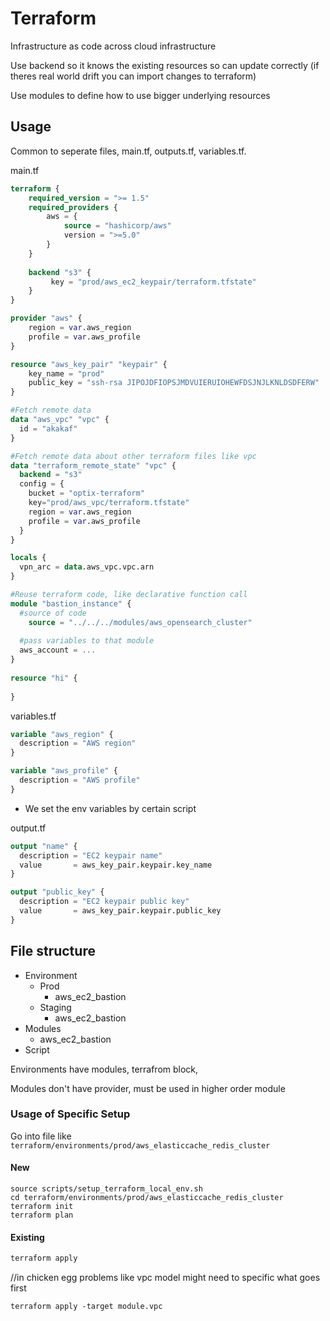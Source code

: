 # Terraform

Infrastructure as code across cloud infrastructure

Use backend so it knows the existing resources so can update correctly (if theres real world drift you can import changes to terraform)

Use modules to define how to use bigger underlying resources

## Usage

Common to seperate files, main.tf, outputs.tf, variables.tf.

main.tf

```terraform
terraform {
	required_version = ">= 1.5"
	required_providers {
		aws = {
			source = "hashicorp/aws"
			version = ">=5.0"
		}
	}
	
	backend "s3" {
		 key = "prod/aws_ec2_keypair/terraform.tfstate"
	}
}

provider "aws" {
	region = var.aws_region
	profile = var.aws_profile
}

resource "aws_key_pair" "keypair" {
	key_name = "prod"
	public_key = "ssh-rsa JIPOJDFIOPSJMDVUIERUIOHEWFDSJNJLKNLDSDFERW"
}

#Fetch remote data
data "aws_vpc" "vpc" {
  id = "akakaf"
}

#Fetch remote data about other terraform files like vpc
data "terraform_remote_state" "vpc" {
  backend = "s3"
  config = {
    bucket = "optix-terraform"
    key="prod/aws_vpc/terraform.tfstate"
    region = var.aws_region
    profile = var.aws_profile
  }
}

locals {
  vpn_arc = data.aws_vpc.vpc.arn
}

#Reuse terraform code, like declarative function call
module "bastion_instance" {
  #source of code 
	source = "../../../modules/aws_opensearch_cluster"
  
  #pass variables to that module
  aws_account = ...
}
  
resource "hi" {
  
}
```

variables.tf

```terraform
variable "aws_region" {
  description = "AWS region"
}

variable "aws_profile" {
  description = "AWS profile"
}
```

- We set the env variables by certain script

output.tf

```terraform
output "name" {
  description = "EC2 keypair name"
  value       = aws_key_pair.keypair.key_name
}

output "public_key" {
  description = "EC2 keypair public key"
  value       = aws_key_pair.keypair.public_key
}

```

## File structure

- Environment
  - Prod
    - aws_ec2_bastion
  - Staging
    - aws_ec2_bastion
- Modules
  - aws_ec2_bastion
- Script

Environments have modules, terrafrom block, 

Modules don't have provider, must be used in higher order module

### Usage of Specific Setup

Go into file like `terraform/environments/prod/aws_elasticcache_redis_cluster`

#### New

```
source scripts/setup_terraform_local_env.sh
cd terraform/environments/prod/aws_elasticcache_redis_cluster
terraform init
terraform plan
```

#### Existing

```bash
terraform apply
```

//in chicken egg problems like vpc model might need to specific what goes first

```
terraform apply -target module.vpc
```

